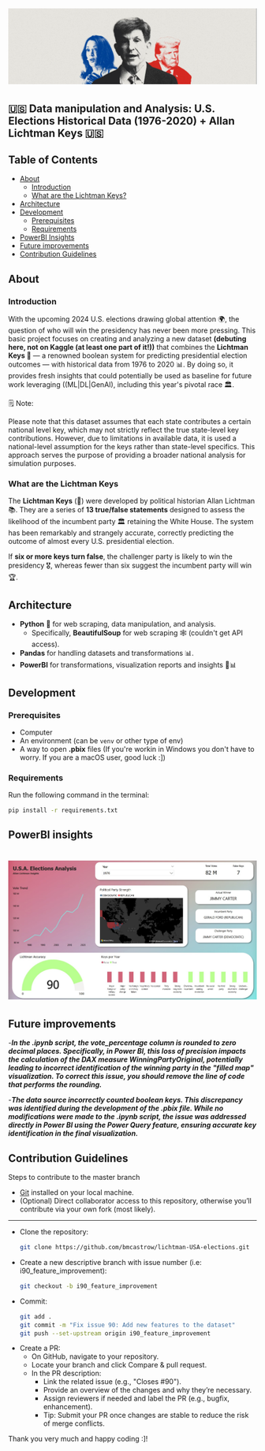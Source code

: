 # ![LichtmanTrumpKamala](https://github.com/bmcastrow/lichtman-USA-elections/blob/main/LichtmanUSA.png)
## 🇺🇸 Data manipulation and Analysis: U.S. Elections Historical Data (1976-2020) + Allan Lichtman Keys 🇺🇸

## Table of Contents
- [About](#about)
  - [Introduction](#introduction)
  - [What are the Lichtman Keys?](#what-are-the-lichtman-keys) 
- [Architecture](#architecture)
- [Development](#development)
  - [Prerequisites](#prerequisites)
  - [Requirements](#requirements)
- [PowerBI Insights](#powerbi-insights)
- [Future improvements](#future-improvements)
- [Contribution Guidelines](#contribution-guidelines)


## About

### Introduction

With the upcoming 2024 U.S. elections drawing global attention 🌍, the question of who will win the presidency has never been more pressing. This basic project focuses on creating and analyzing a new dataset **(debuting here, not on Kaggle (at least one part of it!))** that combines the **Lichtman Keys 🔑** — a renowned boolean system for predicting presidential election outcomes — with historical data from 1976 to 2020 📊. By doing so, it provides fresh insights that could potentially be used as baseline for future work leveraging ((ML|DL|GenAI), including this year's pivotal race 🏛️. 

🗒️ Note:

Please note that this dataset assumes that each state contributes a certain national level key, which may not strictly reflect the true state-level key contributions. However, due to limitations in available data, it is used a national-level assumption for the keys rather than state-level specifics. This approach serves the purpose of providing a broader national analysis for simulation purposes.

### What are the Lichtman Keys

The **Lichtman Keys** (🔑) were developed by political historian Allan Lichtman 📚. They are a series of **13 true/false statements** designed to assess the likelihood of the incumbent party 🏛️ retaining the White House. The system has been remarkably and strangely accurate, correctly predicting the outcome of almost every U.S. presidential election.

If **six or more keys turn false**, the challenger party is likely to win the presidency 🎖️, whereas fewer than six suggest the incumbent party will win 🏆.

## Architecture
- **Python** 🐍 for web scraping, data manipulation, and analysis.
  - Specifically, **BeautifulSoup** for web scraping 🕸️ (couldn't get API access). 
- **Pandas** for handling datasets and transformations 📊. 
- **PowerBI** for transformations, visualization reports and insights 🎨📊
  
## Development

### Prerequisites
- Computer 
- An environment (can be ```venv``` or other type of env)
- A way to open **.pbix** files (If you're workin in Windows you don't have to worry. If you are a macOS user, good luck :]) 

### Requirements

Run the following command in the terminal:
```bash
pip install -r requirements.txt
```

## PowerBI insights 

# ![BIdashboard](https://github.com/bmcastrow/lichtman-USA-elections/blob/main/BIdashboard.jpg)

## Future improvements 

-***In the .ipynb script, the vote_percentage column is rounded to zero decimal places. Specifically, in Power BI, this loss of precision impacts the calculation of the DAX measure WinningPartyOriginal, potentially leading to incorrect identification of the winning party in the "filled map" visualization. To correct this issue, you should remove the line of code that performs the rounding.***

-***The data source incorrectly counted boolean keys. This discrepancy was identified during the development of the .pbix file. While no modifications were made to the .ipynb script, the issue was addressed directly in Power BI using the Power Query feature, ensuring accurate key identification in the final visualization.***

## Contribution Guidelines

Steps to contribute to the master branch

- [Git](https://git-scm.com/) installed on your local machine.
- (Optional) Direct collaborator access to this repository, otherwise you’ll contribute via your own fork (most likely).
  
---

- Clone the repository:
   ```bash
   git clone https://github.com/bmcastrow/lichtman-USA-elections.git

- Create a new descriptive branch with issue number (i.e: i90_feature_improvement):
  ```bash
  git checkout -b i90_feature_improvement

- Commit:
  ```bash
  git add .
  git commit -m "Fix issue 90: Add new features to the dataset"
  git push --set-upstream origin i90_feature_improvement

- Create a PR:
  - On GitHub, navigate to your repository.
  - Locate your branch and click Compare & pull request.
  - In the PR description:
    - Link the related issue (e.g., "Closes #90").
    - Provide an overview of the changes and why they’re necessary.
    - Assign reviewers if needed and label the PR (e.g., bugfix, enhancement).
    - Tip: Submit your PR once changes are stable to reduce the risk of merge conflicts.

Thank you very much and happy coding :]!
